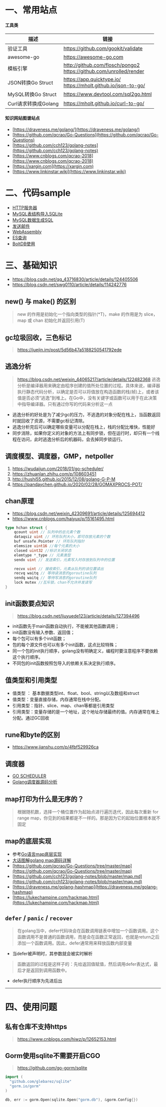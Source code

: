 
# 一、常用站点

#### 工具类

| 描述 | 链接 |
| ----| ---- |
|验证工具 | https://github.com/gookit/validate|
|awesome-go | https://awesome-go.com|
|模板引擎|  http://github.com/flosch/pongo2 <br> https://github.com/unrolled/render|
|JSON转换Go Struct | https://app.quicktype.io/ <br>https://mholt.github.io/json-to-go/ |
|MySQL转换Go Struct | https://www.devtool.com/sql2go.html |
|Curl请求转换成Golang | https://mholt.github.io/curl-to-go/ |

#### 知识网站图谱站点

* [https://draveness.me/golang/](https://draveness.me/golang/)
* [https://github.com/qcrao/Go-Questions](https://github.com/qcrao/Go-Questions)
* [https://github.com/cch123/golang-notes](https://github.com/cch123/golang-notes)
* [https://www.cnblogs.com/qcrao-2018](https://www.cnblogs.com/qcrao-2018)
* [https://xargin.com](https://xargin.com)
* [https://www.linkinstar.wiki](https://www.linkinstar.wiki)


# 二、代码sample

- <a href="/page/code.html?file=/code/golang/http-server/main.go&title=HTTP服务器" target="_blank">HTTP服务器</a>
- <a href="/page/code.html?file=/code/golang/mysql/mysql2sqlite3.go&title=MySQL表结构导入SQLite" target="_blank">MySQL表结构导入SQLite</a>
- <a href="/page/code.html?file=/code/golang/mysql2sql/main.go&title=MySQL数据生成SQL" target="_blank">MySQL数据生成SQL</a>
- <a href="/page/code.html?file=/code/golang/send-mail/main.go&title=发送邮件" target="_blank">发送邮件</a>
- <a href="/page/code.html?file=/code/golang/wasm/main.go&title=WebAssembly" target="_blank">WebAssembly</a>
- <a href="/page/code.html?file=/code/golang/es/main.go&title=ES查询" target="_blank">ES查询</a>
- <a href="/page/code.html?file=/code/golang/boltdb/boltdb.go&title=BoltDB使用" target="_blank">BoltDB使用</a>


# 三、基础知识

* https://blog.csdn.net/qq_43716830/article/details/124405506
* https://blog.csdn.net/swg0110/article/details/114242776

## new() 与 make() 的区别

> new 的作用是初始化一个指向类型的指针(*T)，make 的作用是为 slice，map 或 chan 初始化并返回引用(T)

## gc垃圾回收，三色标记

> https://juejin.im/post/5d56b47a5188250541792ede

## 逃逸分析

> https://blog.csdn.net/weixin_44065217/article/details/122482368
> 逃逸分析是编译器用来确定由程序创建的值所处位置的过程。具体来说，编译器执行静态代码分析，以确定是否可以将值放在构造函数的栈(帧)上，或者该值是否必须“逃逸”到堆上。在Go中，没有关键字或函数可以用于在此决策中指导编译器。只有通过你写的代码来分析这一点

* 逃逸分析的好处是为了减少gc的压力，不逃逸的对象分配在栈上，当函数返回时就回收了资源，不需要gc标记清除。
* 逃逸分析完后可以确定哪些变量可以分配在栈上，栈的分配比堆快，性能好
* 同步消除，如果你定义的对象的方法上有同步锁，但在运行时，却只有一个线程在访问，此时逃逸分析后的机器码，会去掉同步锁运行。

## 调度模型、调度器，GMP，netpoller

1. https://wudaijun.com/2018/01/go-scheduler/
2. https://zhuanlan.zhihu.com/p/108603451
3. http://hushi55.github.io/2015/12/08/golang-G-P-M
4. https://pandaychen.github.io/2020/02/28/GOMAXPROCS-POT/

## chan原理

* https://blog.csdn.net/weixin_42309691/article/details/125694412
* https://www.cnblogs.com/haiyux/p/15161495.html

```go
type hchan struct {
    qcount uint // 队列中的总元素个数
    dataqsiz uint // 环形队列大小，即可存放元素的个数
    buf unsafe.Pointer // 环形队列指针
    elemsize uint16 //每个元素的大小
    closed uint32 //标识关闭状态
    elemtype *_type // 元素类型
    sendx uint // 发送索引，元素写入时存放到队列中的位置

    recvx uint // 接收索引，元素从队列的该位置读出
    recvq waitq // 等待读消息的goroutine队列
    sendq waitq // 等待写消息的goroutine队列
    lock mutex //互斥锁，chan不允许并发读写
}
```

## init函数要点知识

> https://blog.csdn.net/liuyuede123/article/details/127394496

* init函数先于main函数自动执行，不能被其他函数调用；
* init函数没有输入参数、返回值；
* 每个包可以有多个init函数；
* 包的每个源文件也可以有多个init函数，这点比较特殊；
* 同一个包的init执行顺序，golang没有明确定义，编程时要注意程序不要依赖这个执行顺序。
* 不同包的init函数按照包导入的依赖关系决定执行顺序。

## 值类型和引用类型

* 值类型 ： 基本数据类型int、float、bool、string以及数组和struct
* 值类型：变量直接存储，内存通常在栈中分配。
* 引用类型：指针、slice、map、chan等都是引用类型
* 引用类型：变量存储的是一个地址，这个地址存储最终的值。内存通常在堆上分配。通过GC回收

## rune和byte的区别

* https://www.jianshu.com/p/4fbf529926ca

## 调度器

* [GO SCHEDULER](https://www.dazhuanlan.com/2019/12/12/5df121e8a157b/)
* [Golang调度器源码分析](http://ga0.github.io/golang/2015/09/20/golang-runtime-scheduler.html)

## map打印为什么是无序的？

> 根据随机数，选择一个桶位置作为起始点进行遍历迭代，因此每次重新 for range map，你见到的结果都是不一样的。那是因为它的起始位置根本就不固定

## map的底层实现

* 参考[Go语言map底层实现](https://i6448038.github.io/2018/08/26/map-secret/)
* [大话图解golang map源码详解](https://www.linkinstar.wiki/2019/06/03/golang/source-code/graphic-golang-map/)
* [https://github.com/qcrao/Go-Questions/tree/master/map](https://github.com/qcrao/Go-Questions/tree/master/map)
* [https://github.com/cch123/golang-notes/blob/master/map.md](https://github.com/cch123/golang-notes/blob/master/map.md)
* [https://draveness.me/golang-hashmap](https://draveness.me/golang-hashmap)
* [https://lukechampine.com/hackmap.html](https://lukechampine.com/hackmap.html)

## `defer` / `panic` / `recover`

> 在golang当中，defer代码块会在函数调用链表中增加一个函数调用。这个函数调用不是普通的函数调用，而是会在函数正常返回，也就是return之后添加一个函数调用。因此，defer通常用来释放函数内部变量

* 当defer被声明时，其参数就会被实时解析

> 函数返回的过程是这样子的：先给返回值赋值，然后调用defer表达式，最后才是返回到调用函数中。

* defer执行顺序为先进后出

----

# 四、使用问题

## 私有仓库不支持https

> https://www.cnblogs.com/hiwz/p/12652153.html

## Gorm使用sqlite不需要开启CGO

> https://github.com/go-gorm/sqlite

```go
import (
  "github.com/glebarez/sqlite"
  "gorm.io/gorm"
)

db, err := gorm.Open(sqlite.Open("gorm.db"), &gorm.Config{})
```
